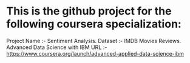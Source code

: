 # This is the github project for the following coursera specialization:
Project Name :- Sentiment Analysis.
Dataset :- IMDB Movies Reviews.
Advanced Data Science with IBM
URL :-https://www.coursera.org/launch/advanced-applied-data-science-ibm
